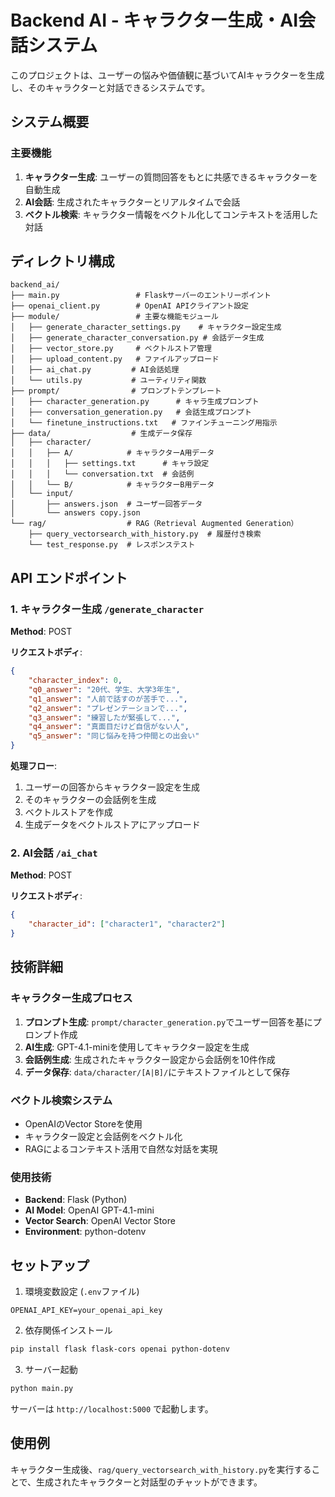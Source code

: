# Backend AI - キャラクター生成・AI会話システム

このプロジェクトは、ユーザーの悩みや価値観に基づいてAIキャラクターを生成し、そのキャラクターと対話できるシステムです。

## システム概要

### 主要機能
1. **キャラクター生成**: ユーザーの質問回答をもとに共感できるキャラクターを自動生成
2. **AI会話**: 生成されたキャラクターとリアルタイムで会話
3. **ベクトル検索**: キャラクター情報をベクトル化してコンテキストを活用した対話

## ディレクトリ構成

```
backend_ai/
├── main.py                 # Flaskサーバーのエントリーポイント
├── openai_client.py        # OpenAI APIクライアント設定
├── module/                 # 主要な機能モジュール
│   ├── generate_character_settings.py    # キャラクター設定生成
│   ├── generate_character_conversation.py # 会話データ生成
│   ├── vector_store.py     # ベクトルストア管理
│   ├── upload_content.py   # ファイルアップロード
│   ├── ai_chat.py         # AI会話処理
│   └── utils.py           # ユーティリティ関数
├── prompt/                # プロンプトテンプレート
│   ├── character_generation.py      # キャラ生成プロンプト
│   ├── conversation_generation.py   # 会話生成プロンプト
│   └── finetune_instructions.txt   # ファインチューニング用指示
├── data/                  # 生成データ保存
│   ├── character/
│   │   ├── A/            # キャラクターA用データ
│   │   │   ├── settings.txt      # キャラ設定
│   │   │   └── conversation.txt  # 会話例
│   │   └── B/            # キャラクターB用データ
│   └── input/
│       ├── answers.json  # ユーザー回答データ
│       └── answers copy.json
└── rag/                  # RAG（Retrieval Augmented Generation）
    ├── query_vectorsearch_with_history.py  # 履歴付き検索
    └── test_response.py  # レスポンステスト
```

## API エンドポイント

### 1. キャラクター生成 `/generate_character`
**Method**: POST

**リクエストボディ**:
```json
{
    "character_index": 0,
    "q0_answer": "20代、学生、大学3年生",
    "q1_answer": "人前で話すのが苦手で...",
    "q2_answer": "プレゼンテーションで...",
    "q3_answer": "練習したが緊張して...",
    "q4_answer": "真面目だけど自信がない人",
    "q5_answer": "同じ悩みを持つ仲間との出会い"
}
```

**処理フロー**:
1. ユーザーの回答からキャラクター設定を生成
2. そのキャラクターの会話例を生成
3. ベクトルストアを作成
4. 生成データをベクトルストアにアップロード

### 2. AI会話 `/ai_chat`
**Method**: POST

**リクエストボディ**:
```json
{
    "character_id": ["character1", "character2"]
}
```

## 技術詳細

### キャラクター生成プロセス
1. **プロンプト生成**: `prompt/character_generation.py`でユーザー回答を基にプロンプト作成
2. **AI生成**: GPT-4.1-miniを使用してキャラクター設定を生成
3. **会話例生成**: 生成されたキャラクター設定から会話例を10件作成
4. **データ保存**: `data/character/[A|B]/`にテキストファイルとして保存

### ベクトル検索システム
- OpenAIのVector Storeを使用
- キャラクター設定と会話例をベクトル化
- RAGによるコンテキスト活用で自然な対話を実現

### 使用技術
- **Backend**: Flask (Python)
- **AI Model**: OpenAI GPT-4.1-mini
- **Vector Search**: OpenAI Vector Store
- **Environment**: python-dotenv

## セットアップ

1. 環境変数設定 (`.env`ファイル)
```
OPENAI_API_KEY=your_openai_api_key
```

2. 依存関係インストール
```bash
pip install flask flask-cors openai python-dotenv
```

3. サーバー起動
```bash
python main.py
```

サーバーは `http://localhost:5000` で起動します。

## 使用例

キャラクター生成後、`rag/query_vectorsearch_with_history.py`を実行することで、生成されたキャラクターと対話型のチャットができます。